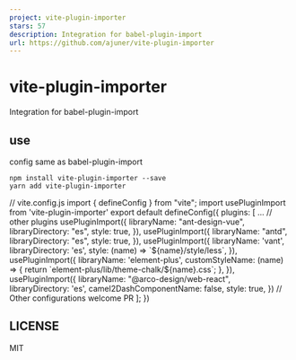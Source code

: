 ```yaml
---
project: vite-plugin-importer
stars: 57
description: Integration for babel-plugin-import
url: https://github.com/ajuner/vite-plugin-importer
---
```


vite-plugin-importer
====================

Integration for babel-plugin-import

use
---

config same as babel-plugin-import

```
npm install vite-plugin-importer --save
yarn add vite-plugin-importer
```

// vite.config.js
import { defineConfig } from "vite";
import usePluginImport from 'vite-plugin-importer'
export default defineConfig({
  plugins: \[
    ... // other plugins
    usePluginImport({
      libraryName: "ant-design-vue",
      libraryDirectory: "es",
      style: true,
    }),
    usePluginImport({
      libraryName: "antd",
      libraryDirectory: "es",
      style: true,
    }),
    usePluginImport({
      libraryName: 'vant',
      libraryDirectory: 'es',
      style: (name) \=> \`${name}/style/less\`,
    }),
    usePluginImport({
      libraryName: 'element-plus',
      customStyleName: (name) \=> {
        return \`element-plus/lib/theme-chalk/${name}.css\`;
      },
    }),
    usePluginImport({
      libraryName: "@arco-design/web-react",
      libraryDirectory: 'es',
      camel2DashComponentName: false,
      style: true,
    })
    // Other configurations welcome PR
  \];
})

LICENSE
-------

MIT
